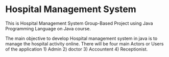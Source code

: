 # Hospital Management System
This is Hospital Management System Group-Based Project using Java Programming Language on Java course.

The main objective to develop Hospital management system in java is to manage the hospital activity online. There will be four main Actors or Users of the application 1) Admin 2) doctor 3) Accountent 4) Receptionist. 
